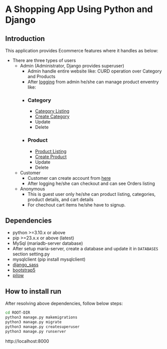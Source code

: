 A Shopping App Using Python and Django
======================================

## Introduction
This application provides Ecommerce features where it handles as below:
- There are three types of users
  - Admin (Administrator, Django provides superuser)
    - Admin handle entire website like: CURD operation over Category and Products
    - After [logging](http://localhost:8000/admin) from admin he/she can manage product enventry like:
    - ### Category
        - [Category Listing](http://localhost:8000/category/list/)
        - [Create Category](http://localhost:8000/category/create/)
        - Update
        - Delete
    - ### Product
        - [Product Listing](http://localhost:8000/product/list/)
        - [Create Product](http://localhost:8000/product/create/)
        - Update
        - Delete
  - Customer
    - Customer can create account from [here](http://localhost:8000/signup/)
    - After logging he/she can checkout and can see Orders listing
  - Anonymous
    - This is guest user only he/she can product listing, categories, product details, and cart details
    - For chechout cart items he/she have to signup.

## Dependencies
 - python >=3.10.x or above
 - pip >=23.x.x or above (latest)
 - MySql (mariadb-server database)
 - After setup maria-server, create a database and update it in `DATABASES` section setting.py 
 - mysqlclient (pip install mysqlclient)
 - [django_sass](https://pypi.org/project/django-sass/)
 - [bootstrap5](https://pypi.org/project/django-bootstrap5/)
 - [pilow](https://pypi.org/project/pillow/)

## How to install run
After resolving above dependencies, follow below steps:
```bash
cd ROOT-DIR
python3 manage.py makemigrations
python3 manage.py migrate
python3 manage.py createsuperuser
python3 manage.py runserver
```` 

http://localhost:8000